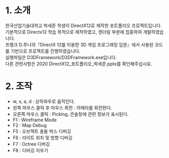 # 1. 소개

한국산업기술대학교 박세준 학생이 DirectX12로 제작한 포트폴리오 프로젝트입니다.  
기본적으로 Directx12 학습 목적으로 제작하였고, 렌더링 부분에 집중하여 개발하였습니다.  
프랭크 D.루나의『DirectX 12를 이용한 3D 게임 프로그래밍 입문』에서 사용된 코드를 기반으로 프로젝트를 진행하였습니다.  
실행파일은 D3DFramework/D3DFramework.exe입니다.  
다른 관련사항은 2020 DirectX12_포트폴리오_박세준.pptx를 확인해주십시요.  

# 2. 조작
* w, s, a, d : 상하좌우로 움직인다.
* 왼쪽 마우스 클릭 후 마우스 회전 : 카메라를 회전한다.
* 오른쪽 마우스 클릭 : Picking, 콘솔창에 관련 정보가 표시된다.
* F1 : Wireframe Mode
* F2 : Map Debug
* F5 : 오브젝트 충돌 박스 디버깅
* F6 : 라이트 위치 및 방향 디버깅
* F7 : Octree 디버깅
* F8 : 디버깅 지우기
